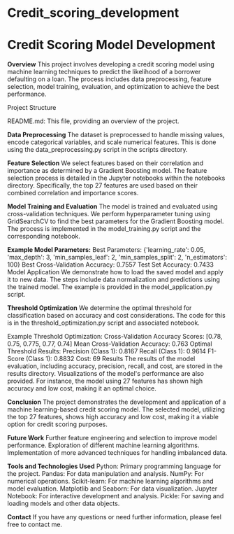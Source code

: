 # Credit_scoring_development
# **Credit Scoring Model Development**
**Overview**
This project involves developing a credit scoring model using machine learning techniques to predict the likelihood of a borrower defaulting on a loan. The process includes data preprocessing, feature selection, model training, evaluation, and optimization to achieve the best performance.

Project Structure

README.md: This file, providing an overview of the project.

**Data Preprocessing**
The dataset is preprocessed to handle missing values, encode categorical variables, and scale numerical features. This is done using the data_preprocessing.py script in the scripts directory.

**Feature Selection**
We select features based on their correlation and importance as determined by a Gradient Boosting model. The feature selection process is detailed in the Jupyter notebooks within the notebooks directory. Specifically, the top 27 features are used based on their combined correlation and importance scores.

**Model Training and Evaluation**
The model is trained and evaluated using cross-validation techniques. We perform hyperparameter tuning using GridSearchCV to find the best parameters for the Gradient Boosting model. The process is implemented in the model_training.py script and the corresponding notebook.

**Example Model Parameters:**
Best Parameters: {'learning_rate': 0.05, 'max_depth': 3, 'min_samples_leaf': 2, 'min_samples_split': 2, 'n_estimators': 100}
Best Cross-Validation Accuracy: 0.7557
Test Set Accuracy: 0.7433
Model Application
We demonstrate how to load the saved model and apply it to new data. The steps include data normalization and predictions using the trained model. The example is provided in the model_application.py script.

**Threshold Optimization**
We determine the optimal threshold for classification based on accuracy and cost considerations. The code for this is in the threshold_optimization.py script and associated notebook.

Example Threshold Optimization:
Cross-Validation Accuracy Scores: [0.78, 0.75, 0.775, 0.77, 0.74]
Mean Cross-Validation Accuracy: 0.763
Optimal Threshold Results:
Precision (Class 1): 0.8167
Recall (Class 1): 0.9614
F1-Score (Class 1): 0.8832
Cost: 69
Results
The results of the model evaluation, including accuracy, precision, recall, and cost, are stored in the results directory. Visualizations of the model's performance are also provided. For instance, the model using 27 features has shown high accuracy and low cost, making it an optimal choice.

**Conclusion**
The project demonstrates the development and application of a machine learning-based credit scoring model. The selected model, utilizing the top 27 features, shows high accuracy and low cost, making it a viable option for credit scoring purposes.

**Future Work**
Further feature engineering and selection to improve model performance.
Exploration of different machine learning algorithms.
Implementation of more advanced techniques for handling imbalanced data.

**Tools and Technologies Used**
Python: Primary programming language for the project.
Pandas: For data manipulation and analysis.
NumPy: For numerical operations.
Scikit-learn: For machine learning algorithms and model evaluation.
Matplotlib and Seaborn: For data visualization.
Jupyter Notebook: For interactive development and analysis.
Pickle: For saving and loading models and other data objects.

**Contact**
If you have any questions or need further information, please feel free to contact me.
